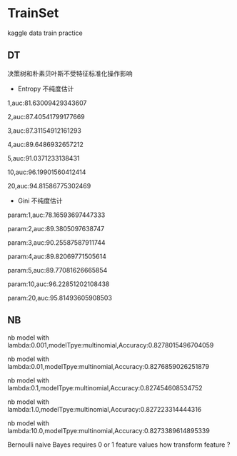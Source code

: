 # TrainSet
kaggle data train practice

## DT ##

决策树和朴素贝叶斯不受特征标准化操作影响

* Entropy 不纯度估计

1,auc:81.63009429343607

2,auc:87.40541799177669

3,auc:87.31154912161293

4,auc:89.6486932657212

5,auc:91.0371233138431

10,auc:96.19901560412414

20,auc:94.81586775302469

* Gini 不纯度估计

param:1,auc:78.16593697447333

param:2,auc:89.3805097638747

param:3,auc:90.25587587911744

param:4,auc:89.82069771505614

param:5,auc:89.77081626665854

param:10,auc:96.22851202108438

param:20,auc:95.81493605908503

## NB ##

nb model with lambda:0.001,modelTpye:multinomial,Accuracy:0.8278015496704059

nb model with lambda:0.01,modelTpye:multinomial,Accuracy:0.8276859026251879

nb model with lambda:0.1,modelTpye:multinomial,Accuracy:0.827454608534752

nb model with lambda:1.0,modelTpye:multinomial,Accuracy:0.827223314444316

nb model with lambda:10.0,modelTpye:multinomial,Accuracy:0.8273389614895339

Bernoulli naive Bayes requires 0 or 1 feature values how transform feature ?


